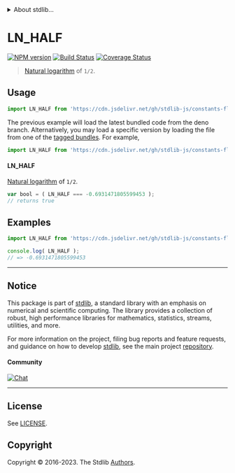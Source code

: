 <!--

@license Apache-2.0

Copyright (c) 2018 The Stdlib Authors.

Licensed under the Apache License, Version 2.0 (the "License");
you may not use this file except in compliance with the License.
You may obtain a copy of the License at

   http://www.apache.org/licenses/LICENSE-2.0

Unless required by applicable law or agreed to in writing, software
distributed under the License is distributed on an "AS IS" BASIS,
WITHOUT WARRANTIES OR CONDITIONS OF ANY KIND, either express or implied.
See the License for the specific language governing permissions and
limitations under the License.

-->


<details>
  <summary>
    About stdlib...
  </summary>
  <p>We believe in a future in which the web is a preferred environment for numerical computation. To help realize this future, we've built stdlib. stdlib is a standard library, with an emphasis on numerical and scientific computation, written in JavaScript (and C) for execution in browsers and in Node.js.</p>
  <p>The library is fully decomposable, being architected in such a way that you can swap out and mix and match APIs and functionality to cater to your exact preferences and use cases.</p>
  <p>When you use stdlib, you can be absolutely certain that you are using the most thorough, rigorous, well-written, studied, documented, tested, measured, and high-quality code out there.</p>
  <p>To join us in bringing numerical computing to the web, get started by checking us out on <a href="https://github.com/stdlib-js/stdlib">GitHub</a>, and please consider <a href="https://opencollective.com/stdlib">financially supporting stdlib</a>. We greatly appreciate your continued support!</p>
</details>

# LN_HALF

[![NPM version][npm-image]][npm-url] [![Build Status][test-image]][test-url] [![Coverage Status][coverage-image]][coverage-url] <!-- [![dependencies][dependencies-image]][dependencies-url] -->

> [Natural logarithm][@stdlib/math/base/special/ln] of `1/2`.



<section class="usage">

## Usage

```javascript
import LN_HALF from 'https://cdn.jsdelivr.net/gh/stdlib-js/constants-float64-ln-half@deno/mod.js';
```
The previous example will load the latest bundled code from the deno branch. Alternatively, you may load a specific version by loading the file from one of the [tagged bundles](https://github.com/stdlib-js/constants-float64-ln-half/tags). For example,

```javascript
import LN_HALF from 'https://cdn.jsdelivr.net/gh/stdlib-js/constants-float64-ln-half@v0.1.0-deno/mod.js';
```

#### LN_HALF

[Natural logarithm][@stdlib/math/base/special/ln] of `1/2`.

```javascript
var bool = ( LN_HALF === -0.6931471805599453 );
// returns true
```

</section>

<!-- /.usage -->

<section class="examples">

## Examples

<!-- TODO: better example -->

<!-- eslint no-undef: "error" -->

```javascript
import LN_HALF from 'https://cdn.jsdelivr.net/gh/stdlib-js/constants-float64-ln-half@deno/mod.js';

console.log( LN_HALF );
// => -0.6931471805599453
```

</section>

<!-- /.examples -->

<!-- C interface documentation. -->



<!-- Section for related `stdlib` packages. Do not manually edit this section, as it is automatically populated. -->

<section class="related">

</section>

<!-- /.related -->

<!-- Section for all links. Make sure to keep an empty line after the `section` element and another before the `/section` close. -->


<section class="main-repo" >

* * *

## Notice

This package is part of [stdlib][stdlib], a standard library with an emphasis on numerical and scientific computing. The library provides a collection of robust, high performance libraries for mathematics, statistics, streams, utilities, and more.

For more information on the project, filing bug reports and feature requests, and guidance on how to develop [stdlib][stdlib], see the main project [repository][stdlib].

#### Community

[![Chat][chat-image]][chat-url]

---

## License

See [LICENSE][stdlib-license].


## Copyright

Copyright &copy; 2016-2023. The Stdlib [Authors][stdlib-authors].

</section>

<!-- /.stdlib -->

<!-- Section for all links. Make sure to keep an empty line after the `section` element and another before the `/section` close. -->

<section class="links">

[npm-image]: http://img.shields.io/npm/v/@stdlib/constants-float64-ln-half.svg
[npm-url]: https://npmjs.org/package/@stdlib/constants-float64-ln-half

[test-image]: https://github.com/stdlib-js/constants-float64-ln-half/actions/workflows/test.yml/badge.svg?branch=v0.1.0
[test-url]: https://github.com/stdlib-js/constants-float64-ln-half/actions/workflows/test.yml?query=branch:v0.1.0

[coverage-image]: https://img.shields.io/codecov/c/github/stdlib-js/constants-float64-ln-half/main.svg
[coverage-url]: https://codecov.io/github/stdlib-js/constants-float64-ln-half?branch=main

<!--

[dependencies-image]: https://img.shields.io/david/stdlib-js/constants-float64-ln-half.svg
[dependencies-url]: https://david-dm.org/stdlib-js/constants-float64-ln-half/main

-->

[chat-image]: https://img.shields.io/gitter/room/stdlib-js/stdlib.svg
[chat-url]: https://app.gitter.im/#/room/#stdlib-js_stdlib:gitter.im

[stdlib]: https://github.com/stdlib-js/stdlib

[stdlib-authors]: https://github.com/stdlib-js/stdlib/graphs/contributors

[umd]: https://github.com/umdjs/umd
[es-module]: https://developer.mozilla.org/en-US/docs/Web/JavaScript/Guide/Modules

[deno-url]: https://github.com/stdlib-js/constants-float64-ln-half/tree/deno
[umd-url]: https://github.com/stdlib-js/constants-float64-ln-half/tree/umd
[esm-url]: https://github.com/stdlib-js/constants-float64-ln-half/tree/esm
[branches-url]: https://github.com/stdlib-js/constants-float64-ln-half/blob/main/branches.md

[stdlib-license]: https://raw.githubusercontent.com/stdlib-js/constants-float64-ln-half/main/LICENSE

[@stdlib/math/base/special/ln]: https://github.com/stdlib-js/math-base-special-ln/tree/deno

</section>

<!-- /.links -->
